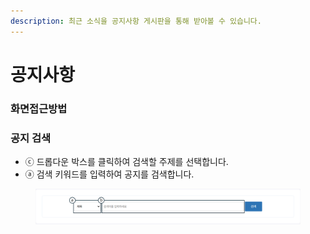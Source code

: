 ```yaml
---
description: 최근 소식을 공지사항 게시판을 통해 받아볼 수 있습니다.
---
```


# 공지사항



### 화면접근방법

### 공지 검색

* ⓒ 드롭다운 박스를 클릭하여 검색할  주제를 선택합니다.
* ⓐ 검색 키워드를 입력하여 공지를 검색합니다.

<figure><img src="../.gitbook/assets/image.png" alt=""><figcaption></figcaption></figure>
